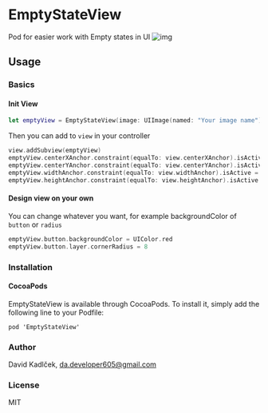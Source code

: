 # EmptyStateView

Pod for easier work with Empty states in UI
![img](https://i.imgur.com/OULasya.png)

## Usage

### Basics

#### Init View
```swift
let emptyView = EmptyStateView(image: UIImage(named: "Your image name")!, title: "Opss...", message: "Something went wrong!", buttonText: "Try again")
```
Then you can add to `view` in your controller

```swift
view.addSubview(emptyView)
emptyView.centerXAnchor.constraint(equalTo: view.centerXAnchor).isActive = true
emptyView.centerYAnchor.constraint(equalTo: view.centerYAnchor).isActive = true
emptyView.widthAnchor.constraint(equalTo: view.widthAnchor).isActive = true
emptyView.heightAnchor.constraint(equalTo: view.heightAnchor).isActive = true
```

#### Design view on your own

You can change whatever you want, for example backgroundColor of `button` or `radius`

```swift
emptyView.button.backgroundColor = UIColor.red
emptyView.button.layer.cornerRadius = 8
```

### Installation

#### CocoaPods

EmptyStateView is available through CocoaPods. To install it, simply add the following line to your Podfile:

`pod 'EmptyStateView'`

### Author

David Kadlček, da.developer605@gmail.com

### License

MIT
